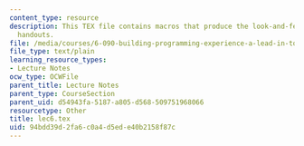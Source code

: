 ```yaml
---
content_type: resource
description: This TEX file contains macros that produce the look-and-feel of the lecture
  handouts.
file: /media/courses/6-090-building-programming-experience-a-lead-in-to-6-001-january-iap-2005/94bdd39d2fa6c0a4d5ede40b2158f87c_lec6.tex
file_type: text/plain
learning_resource_types:
- Lecture Notes
ocw_type: OCWFile
parent_title: Lecture Notes
parent_type: CourseSection
parent_uid: d54943fa-5187-a805-d568-509751968066
resourcetype: Other
title: lec6.tex
uid: 94bdd39d-2fa6-c0a4-d5ed-e40b2158f87c
---
```

